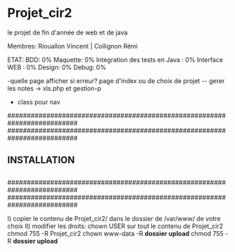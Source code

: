 Projet_cir2
===========

le projet de fin d'année de web et de java

Membres: Riouallon Vincent | Collignon Rémi

ETAT:
  BDD: 0%
  Maquette: 0%
  Integration des tests en Java : 0%
  Interface WEB : 0%
  Design: 0%
  Debug: 0%


-quelle page afficher si erreur? page d'index ou de choix de projet
-- gerer les notes -> xls.php et gestion-p
- class pour nav


##########################################################################
##########################################################################
##                                                                      ##
##                          INSTALLATION                                ##
##                                                                      ##
##########################################################################
##########################################################################

I) copier le contenu de Projet_cir2/ dans le dossier de /var/www/ de votre 
	choix
II) modifier les droits:
	chown USER sur tout le contenu de Projet_cir2
	chmod 755 -R Projet_cir2
	chown www-data -R  **dossier upload**
	chmod 755 -R **dossier upload**
